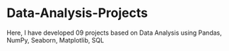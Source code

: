 # Data-Analysis-Projects
Here, I have developed 09 projects based on Data Analysis using Pandas, NumPy, Seaborn, Matplotlib, SQL
